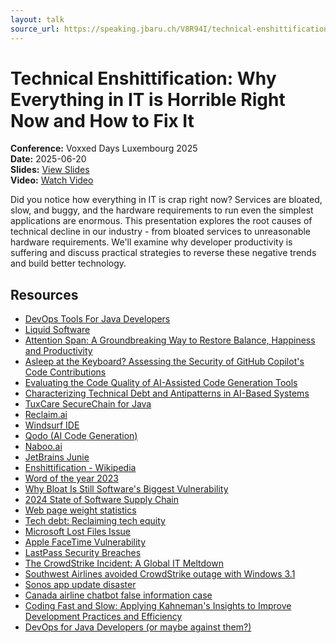 ```yaml
---
layout: talk
source_url: https://speaking.jbaru.ch/V8R94I/technical-enshittification-why-everything-in-it-is-horrible-right-now-and-how-to-fix-it
---
```


# Technical Enshittification: Why Everything in IT is Horrible Right Now and How to Fix It

**Conference:** Voxxed Days Luxembourg 2025  
**Date:** 2025-06-20  
**Slides:** [View Slides](https://drive.google.com/file/d/1vAOI6cYus5abZHM2zepIQgBBPCN8qLUl/view)  
**Video:** [Watch Video](https://youtube.com/watch?v=iFN1Y_8Cuik)  

Did you notice how everything in IT is crap right now? Services are bloated, slow, and buggy, and the hardware requirements to run even the simplest applications are enormous. This presentation explores the root causes of technical decline in our industry - from bloated services to unreasonable hardware requirements. We'll examine why developer productivity is suffering and discuss practical strategies to reverse these negative trends and build better technology.

## Resources

- [DevOps Tools For Java Developers](https://amzn.to/4io8r3I)
- [Liquid Software](https://amzn.to/3F9i5cb)
- [Attention Span: A Groundbreaking Way to Restore Balance, Happiness and Productivity](https://amzn.to/4bwVfHr)
- [Asleep at the Keyboard? Assessing the Security of GitHub Copilot's Code Contributions](https://arxiv.org/abs/2108.09293)
- [Evaluating the Code Quality of AI-Assisted Code Generation Tools](https://arxiv.org/abs/2304.10778)
- [Characterizing Technical Debt and Antipatterns in AI-Based Systems](https://arxiv.org/abs/2103.09783)
- [TuxCare SecureChain for Java](https://tuxcare.com/securechain-for-java/)
- [Reclaim.ai](https://reclaim.ai/)
- [Windsurf IDE](https://codeium.com/windsurf)
- [Qodo (AI Code Generation)](https://www.qodo.ai/)
- [Naboo.ai](https://www.naboo.ai/)
- [JetBrains Junie](https://www.jetbrains.com/junie/)
- [Enshittification - Wikipedia](https://en.wikipedia.org/wiki/Enshittification)
- [Word of the year 2023](https://americandialect.org/2023-word-of-the-year-is-enshittification/)
- [Why Bloat Is Still Software's Biggest Vulnerability](https://spectrum.ieee.org/lean-software-development)
- [2024 State of Software Supply Chain](https://www.sonatype.com/state-of-the-software-supply-chain/2024/10-year-look)
- [Web page weight statistics](https://almanac.httparchive.org/en/2024/page-weight)
- [Tech debt: Reclaiming tech equity](https://www.mckinsey.com/industries/technology-media-and-telecommunications/our-insights/tech-debt-reclaiming-tech-equity)
- [Microsoft Lost Files Issue](https://redmondmag.com/articles/2018/10/09/microsoft-lost-files-issue-windows-10.aspx)
- [Apple FaceTime Vulnerability](https://www.zdnet.com/article/apple-facetime-exploit-found-by-14-year-old-playing-fortnite/)
- [LastPass Security Breaches](https://en.wikipedia.org/wiki/LastPass#Security_incidents)
- [The CrowdStrike Incident: A Global IT Meltdown](https://www.blackfog.com/the-crowdstrike-incident-a-global-it-meltdown/)
- [Southwest Airlines avoided CrowdStrike outage with Windows 3.1](https://www.techradar.com/pro/security/southwest-airlines-avoided-crowdstrike-microsoft-outage-because-its-still-running-windows-31-fourth-largest-us-airline-remained-free-of-bsod-errors-because-its-os-hasnt-been-updated-in-decades)
- [Sonos app update disaster](https://arstechnica.com/gadgets/2024/09/it-was-the-wrong-decision-employees-discuss-sonos-rushed-app-debacle/)
- [Canada airline chatbot false information case](https://www.washingtonpost.com/travel/2024/02/18/air-canada-airline-chatbot-ruling/)
- [Coding Fast and Slow: Applying Kahneman's Insights to Improve Development Practices and Efficiency](https://speaking.jbaru.ch/HcSyXC/coding-fast-and-slow-applying-kahnemans-insights-to-improve-development-practices-and-efficiency)
- [DevOps for Java Developers (or maybe against them?)](https://speaking.jbaru.ch/7y4wIa/devops-for-developers-or-maybe-against-them)
